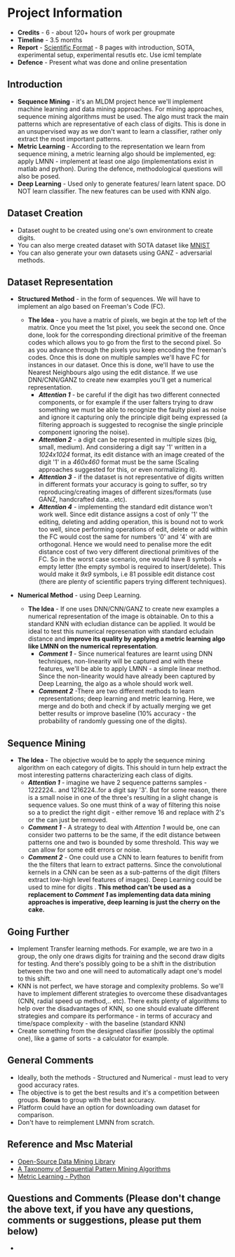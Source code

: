 Project Information 
===================

* __Credits__ - 6 - about 120+ hours of work per groupmate
* __Timeline__ - 3.5 months 
* __Report__ - [Scientific Format](https://2017.icml.cc/Conferences/2017/StyleAuthorInstructions) - 8 pages with introduction, SOTA, experimental setup, experimental resutls etc. Use icml template
* __Defence__ - Present what was done and online presentation

Introduction
------------
* __Sequence Mining__ - it's an MLDM project hence we'll implement machine learning and data mining approaches. For mining approaches, sequence mining algorithms must be used. The algo must track the main patterns which are representative of each class of digits. This is done in an unsupervised way as we don't want to learn a classifier, rather only extract the most important patterns. 
* __Metric Learning__ - According to the representation we learn from sequence mining, a metric learning algo should be implemented, eg: apply LMNN - implement at least one algo (implementations exist in matlab and python). During the defence, methodological questions will also be posed.  
* __Deep Learning__ - Used only to generate features/ learn latent space. DO NOT learn classifier. The new features can be used with KNN algo.


Dataset Creation 
----------------

* Dataset ought to be created using one's own environment to create digits. 
* You can also merge created dataset with SOTA dataset like [MNIST](http://yann.lecun.com/exdb/mnist/)
* You can also generate your own datasets using GANZ - adversarial methods.


Dataset Representation
----------------------

* __Structured Method__ - in the form of sequences. We will have to implement an algo based on Freeman's Code (FC).
	- __The Idea__ - you have a matrix of pixels, we begin at the top left of the matrix. Once you meet the 1st pixel, you seek the second one. Once done, look for the corresponding directional primitive of the freeman codes which allows you to go from the first to the second pixel. So as you advance through the pixels you keep encoding the freeman's codes. Once this is done on multiple samples we'll have FC for instances in our dataset. Once this is done, we'll have to use the Nearest Neighbours algo using the edit distance. If we use DNN/CNN/GANZ to create new examples you'll get a numerical representation.
		- ___Attention 1___ - be careful if the digit has two different connected components, or for example if the user falters trying to draw something we must be able to recognize the faulty pixel as noise and ignore it capturing only the principle digit being expressed (a filtering approach is suggested to recognise the single principle component ignoring the noise).
		- ___Attention 2___ - a digit can be represented in multiple sizes (big, small, medium). And considering a digit say '1' written in a _1024x1024_ format, its edit distance with an image created of the digit '1' in a _460x460_ format must be the same (Scaling approaches suggested for this, or even normalizing it).
		- ___Attention 3___ - if the dataset is not representative of digits written in different formats your accuracy is going to suffer, so try reproducing/creating images of different sizes/formats (use GANZ, handcrafted data...etc).
		- ___Attention 4___ - implementing the standard edit distance won't work well. Since edit distance assigns a cost of only '1' the editing, deleting and adding operation, this is bound not to work too well, since performing operations of edit, delete or add within the FC would cost the same for numbers '0' and '4' with are orthogonal. Hence we would need to penalise more the edit distance cost of two very different directional primitives of the FC. So in the worst case scenario, one would have 8 symbols + empty letter (the empty symbol is required to insert/delete). This would make it _9x9_ symbols, i.e 81 possible edit distance cost (there are plenty of scientific papers trying different techniques). 


* __Numerical Method__ - using Deep Learning. 
	- __The Idea__ - If one uses DNN/CNN/GANZ to create new examples a numerical representation of the image is obtainable. On to this a standard KNN with ecludian distance can be applied. It would be ideal to test this numerical represenation with standard ecludain distance and __improve its quality by applying a metric learning algo like LMNN on the numerical representation__. 
		- ___Comment 1___ - Since numerical features are learnt using DNN techniques, non-linearity will be captured and with these features, we'll be able to apply LMNN - a simple linear method. Since the non-linearity would have already been captured by Deep Learning, the algo as a whole should work well. 
		- ___Comment 2___ -There are two different methods to learn representations; deep learning and metric learning. Here, we merge and do both and check if by actually merging we get better results or improve baseline (10% accuracy - the probability of randomly guessing one of the digits). 


Sequence Mining
---------------

*  __The Idea__ - The objective would be to apply the sequence mining algorithm on each category of digits. This should in turn help extract the most interesting patterns characterizing each class of digits.  
	- ___Attention 1___ - imagine we have 2 sequence patterns samples - 1222224.. and 1216224..for a digit say '3'. But for some reason, there is a small noise in one of the three's resulting in a slight change is sequence values. So one must think of a way of filtering this noise so a to predict the right digit - either remove 16 and replace with 2's or the can just be removed. 
	- ___Comment 1___ - A strategy to deal with _Attention 1_ would be, one can consider two patterns to be the same, if the edit distance between patterns one and two is bounded by some threshold. This way we can allow for some edit errors or noise. 
	- ___Comment 2___ - One could use a CNN to learn features to benifit from the the filters that learn to extract patterns. Since the convolutional kernels in a CNN can be seen as a sub-patterns of the digit (filters extract low-high level features of images). Deep Learning could be used to mine for digits . __This method can't be used as a replacement to _Comment 1_ as implementing data data mining approaches is imperative, deep learning is just the cherry on the cake.__ 



Going Further
-------------

* Implement Transfer learning methods. For example, we are two in a group, the only one draws digits for training and the second draw digits for testing. And there's possibly going to be a shift in the distribution between the two and one will need to automatically adapt one's model to this shift.
* KNN is not perfect, we have storage and complexity problems. So we'll have to implement different strategies to overcome these disadvantages (CNN, radial speed up method,.. etc). There exits plenty of algorithms to help over the disadvantages of KNN, so one should evaluate different strategies and compare its performance - in terms of accuracy and time/space complexity - with the baseline (standard KNN) 
* Create something from the designed classifier (possibly the optimal one), like a game of sorts - a calculator for example.


General Comments 
----------------

* Ideally, both the methods - Structured and Numerical - must lead to very good accuracy rates. 
* The objective is to get the best results and it's a competition between groups. __Bonus__ to group with the best accuracy.
* Platform could have an option for downloading own dataset for comparison. 
* Don't have to reimplement LMNN from scratch.


Reference and Msc Material
--------------------------
* [Open-Source Data Mining Library](http://www.philippe-fournier-viger.com/spmf/)
* [A Taxonomy of Sequential Pattern Mining Algorithms](http://citeseerx.ist.psu.edu/viewdoc/download?doi=10.1.1.332.4745&rep=rep1&type=pdf)
* [Metric Learning - Python](https://pypi.python.org/pypi/metric-learn)


## Questions and Comments (Please don't change the above text,  if you have any questions, comments or suggestions, please put them below)
*




